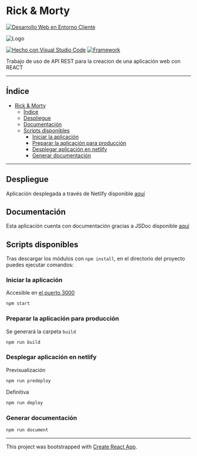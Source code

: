 # Rick & Morty

[![Desarrollo Web en Entorno Cliente](https://img.shields.io/badge/Asignatura-DWEC-a6cf69?style=for-the-badge)](https://iesrafaelalberti.es/c-f-g-s-desarrollo-de-aplicaciones-web/)

![Logo](https://cdn.shopify.com/s/files/1/0346/8063/5529/collections/rick-morty-collection-banner_1400x.jpg?v=1590095280)

[![Hecho con Visual Studio Code](https://badges.aleen42.com/src/visual_studio_code.svg)](https://code.visualstudio.com/)
[![Framework](https://badges.aleen42.com/src/react.svg)](https://reactjs.org/)

Trabajo de uso de API REST para la creacion de una aplicación web con REACT

---

## Índice

- [Rick \& Morty](#rick--morty)
  - [Índice](#índice)
  - [Despliegue](#despliegue)
  - [Documentación](#documentación)
  - [Scripts disponibles](#scripts-disponibles)
    - [Iniciar la aplicación](#iniciar-la-aplicación)
    - [Preparar la aplicación para producción](#preparar-la-aplicación-para-producción)
    - [Desplegar aplicación en netlify](#desplegar-aplicación-en-netlify)
    - [Generar documentación](#generar-documentación)

---

## Despliegue

Aplicación desplegada a través de Netlify disponible [aquí](https://rick-and-morty-proyecto1.netlify.app/)

## Documentación

Esta aplicación cuenta con documentación gracias a JSDoc disponible [aquí](https://salem404.github.io/DWEC-Proyecto1/index.html)

## Scripts disponibles

Tras descargar los módulos con `npm install`, en el directorio del proyecto puedes ejecutar comandos:

### Iniciar la aplicación

Accesible en [el puerto 3000](http://localhost:3000)

```bash
npm start
```

### Preparar la aplicación para producción

Se generará la carpeta `build`

```bash
npm run build
```

### Desplegar aplicación en netlify

Previsualización

```bash
npm run predeploy
```

Definitiva

```bash
npm run deploy
```

### Generar documentación

```bash
npm run document
```

---

This project was bootstrapped with [Create React App](https://github.com/facebook/create-react-app).
